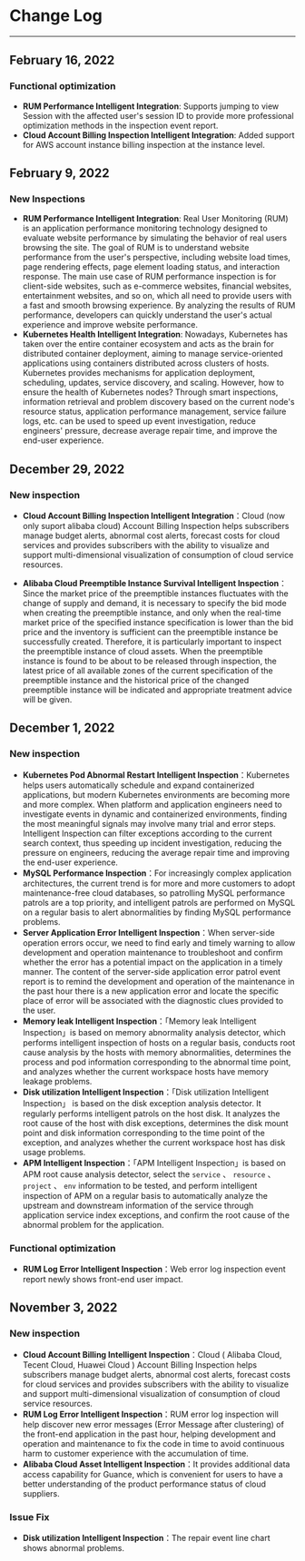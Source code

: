# Change Log



---

## February 16, 2022

### Functional optimization

- **RUM Performance Intelligent Integration**: Supports jumping to view Session with the affected user's session ID to provide more professional optimization methods in the inspection event report.
- **Cloud Account Billing Inspection Intelligent Integration**: Added support for AWS account instance billing inspection at the instance level.



## February 9, 2022

### New Inspections

* **RUM Performance Intelligent Integration**: Real User Monitoring (RUM) is an application performance monitoring technology designed to evaluate website performance by simulating the behavior of real users browsing the site. The goal of RUM is to understand website performance from the user's perspective, including website load times, page rendering effects, page element loading status, and interaction response. The main use case of RUM performance inspection is for client-side websites, such as e-commerce websites, financial websites, entertainment websites, and so on, which all need to provide users with a fast and smooth browsing experience. By analyzing the results of RUM performance, developers can quickly understand the user's actual experience and improve website performance.
* **Kubernetes Health Intelligent Integration**: Nowadays, Kubernetes has taken over the entire container ecosystem and acts as the brain for distributed container deployment, aiming to manage service-oriented applications using containers distributed across clusters of hosts. Kubernetes provides mechanisms for application deployment, scheduling, updates, service discovery, and scaling. However, how to ensure the health of Kubernetes nodes? Through smart inspections, information retrieval and problem discovery based on the current node's resource status, application performance management, service failure logs, etc. can be used to speed up event investigation, reduce engineers' pressure, decrease average repair time, and improve the end-user experience.



## December 29, 2022

### New inspection

* **Cloud Account Billing Inspection Intelligent Integration**：Cloud (now only suport alibaba cloud) Account Billing Inspection helps subscribers manage budget alerts, abnormal cost alerts, forecast costs for cloud services and provides subscribers with the ability to visualize and support multi-dimensional visualization of consumption of cloud service resources.

* **Alibaba Cloud Preemptible Instance Survival Intelligent Inspection**：Since the market price of the preemptible instances fluctuates with the change of supply and demand, it is necessary to specify the bid mode when creating the preemptible instance, and only when the real-time market price of the specified instance specification is lower than the bid price and the inventory is sufficient can the preemptible instance be successfully created. Therefore, it is particularly important to inspect the preemptible instance of cloud assets. When the preemptible instance is found to be about to be released through inspection, the latest price of all available zones of the current specification of the preemptible instance and the historical price of the changed preemptible instance will be indicated and appropriate treatment advice will be given.



## December 1, 2022

### New inspection

* **Kubernetes Pod Abnormal Restart Intelligent Inspection**：Kubernetes helps users automatically schedule and expand containerized applications, but modern Kubernetes environments are becoming more and more complex. When platform and application engineers need to investigate events in dynamic and containerized environments, finding the most meaningful signals may involve many trial and error steps. Intelligent Inspection can filter exceptions according to the current search context, thus speeding up incident investigation, reducing the pressure on engineers, reducing the average repair time and improving the end-user experience.
* **MySQL Performance Inspection**：For increasingly complex application architectures, the current trend is for more and more customers to adopt maintenance-free cloud databases, so patrolling MySQL performance patrols are a top priority, and intelligent patrols are performed on MySQL on a regular basis to alert abnormalities by finding MySQL performance problems.
* **Server Application Error Intelligent Inspection**：When server-side operation errors occur, we need to find early and timely warning to allow development and operation maintenance to troubleshoot and confirm whether the error has a potential impact on the application in a timely manner. The content of the server-side application error patrol event report is to remind the development and operation of the maintenance in the past hour there is a new application error and locate the specific place of error will be associated with the diagnostic clues provided to the user.
* **Memory leak Intelligent Inspection**：「Memory leak Intelligent Inspection」is based on memory abnormality analysis detector, which performs intelligent inspection of hosts on a regular basis, conducts root cause analysis by the hosts with memory abnormalities, determines the process and pod information corresponding to the abnormal time point, and analyzes whether the current workspace hosts have memory leakage problems.
* **Disk utilization Intelligent Inspection**：「Disk utilization Intelligent Inspection」 is based on the disk exception analysis detector. It regularly performs intelligent patrols on the host disk. It analyzes the root cause of the host with disk exceptions, determines the disk mount point and disk information corresponding to the time point of the exception, and analyzes whether the current workspace host has disk usage problems.
* **APM Intelligent Inspection**：「APM Intelligent Inspection」is based on APM root cause analysis detector, select the `service` 、 `resource` 、 `project` 、 `env` information to be tested, and perform intelligent inspection of APM on a regular basis to automatically analyze the upstream and downstream information of the service through application service index exceptions, and confirm the root cause of the abnormal problem for the application.

### Functional optimization

* **RUM Log Error Intelligent Inspection**：Web error log inspection event report newly shows front-end user impact.



## November 3, 2022

### New inspection

* **Cloud Account Billing Intelligent Inspection**：Cloud ( Alibaba Cloud, Tecent Cloud, Huawei Cloud ) Account Billing Inspection helps subscribers manage budget alerts, abnormal cost alerts, forecast costs for cloud services and provides subscribers with the ability to visualize and support multi-dimensional visualization of consumption of cloud service resources.
* **RUM Log Error Intelligent Inspection**：RUM error log inspection will help discover new error messages (Error Message after clustering) of the front-end application in the past hour, helping development and operation and maintenance to fix the code in time to avoid continuous harm to customer experience with the accumulation of time.
* **Alibaba Cloud Asset Intelligent Inspection**：It provides additional data access capability for Guance, which is convenient for users to have a better understanding of the product performance status of cloud suppliers.

### Issue Fix

* **Disk utilization Intelligent Inspection**：The repair event line chart shows abnormal problems.
